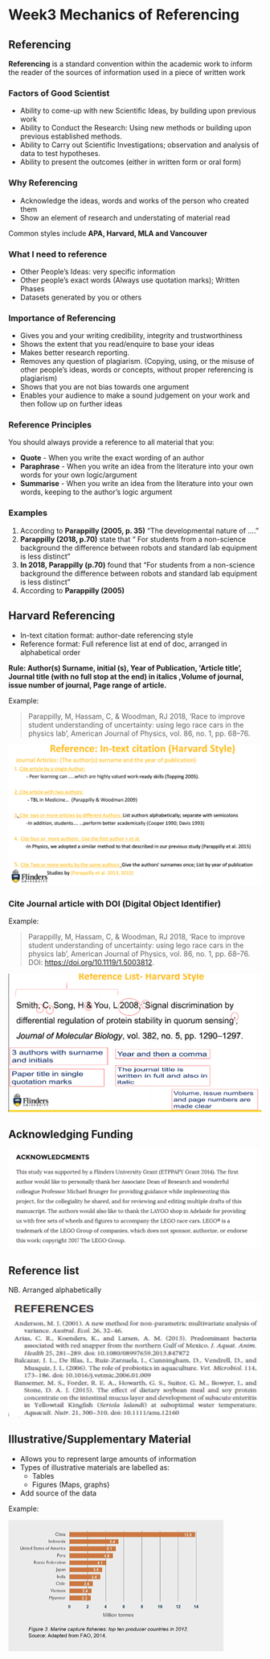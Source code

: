 # Week3 Mechanics of Referencing

## Referencing

**Referencing** is a standard convention within the academic work to inform the
reader of the sources of information used in a piece of written work

### Factors of Good Scientist

- Ability to come-up with new Scientific Ideas, by building upon previous work
- Ability to Conduct the Research: Using new methods or building upon previous
  established methods.
- Ability to Carry out Scientific Investigations; observation and analysis of data to
  test hypotheses.
- Ability to present the outcomes (either in written form or oral form)

### Why Referencing

- Acknowledge the ideas, words and works of the person who created them
- Show an element of research and understating of material read

Common styles include **APA, Harvard, MLA and Vancouver**

### What I need to reference

- Other People’s Ideas: very specific information
- Other people’s exact words (Always use quotation marks); Written Phases
- Datasets generated by you or others

### Importance of Referencing

- Gives you and your writing credibility, integrity and trustworthiness
- Shows the extent that you read/enquire to base your ideas
- Makes better research reporting.
- Removes any question of plagiarism. (Copying, using, or the misuse of other people’s ideas,
  words or concepts, without proper referencing is plagiarism)
- Shows that you are not bias towards one argument
- Enables your audience to make a sound judgement on your work and then follow up on
  further ideas

### Reference Principles

You should always provide a reference to all material that you:

- **Quote** - When you write the exact wording of an author
- **Paraphrase** - When you write an idea from the literature into your own words for
  your own logic/argument
- **Summarise** - When you write an idea from the literature into your own words,
  keeping to the author’s logic argument

### Examples

1. According to **Parappilly (2005, p. 35)** “The developmental nature of ….”
2. **Parappilly (2018, p.70)** state that “ For students from a non-science background the difference
   between robots and standard lab equipment is less distinct”
3. **In 2018, Parappilly (p.70)** found that “For students from a non-science background the
   difference between robots and standard lab equipment is less distinct”
4. According to **Parappilly (2005)**

## Harvard Referencing

- In-text citation format: author-date referencing style
- Reference format: Full reference list at end of doc, arranged in alphabetical order

**Rule: Author(s) Surname, initial (s), Year of Publication, 'Article title’, Journal title
(with no full stop at the end) in italics ,Volume of journal, issue number of journal,
Page range of article.**

Example:

> Parappilly, M, Hassam, C, & Woodman, RJ 2018, ‘Race to improve student understanding of uncertainty: using lego race cars in the physics lab’, American Journal of Physics, vol. 86, no. 1, pp. 68–76.

![in-text-citation](images/in-text-citation.png)

### Cite Journal article with DOI (Digital Object Identifier)

Example:

> Parappilly, M, Hassam, C, & Woodman, RJ 2018, ‘Race to improve student understanding of uncertainty: using lego race cars in the physics lab’, American Journal of Physics, vol. 86, no. 1, pp. 68–76. DOI: https://doi.org/10.1119/1.5003812.

![harvard-referencing](images/harvard-referencing.png)

## Acknowledging Funding

![acknowledge-funding](images/acknowledge-funding.png)

## Reference list

NB. Arranged alphabetically

![reference-list](images/reference-list.png)

## Illustrative/Supplementary Material

- Allows you to represent large amounts of information
- Types of illustrative materials are labelled as:
  - Tables
  - Figures (Maps, graphs)
- Add source of the data

Example:

![graph](images/graph.png)
